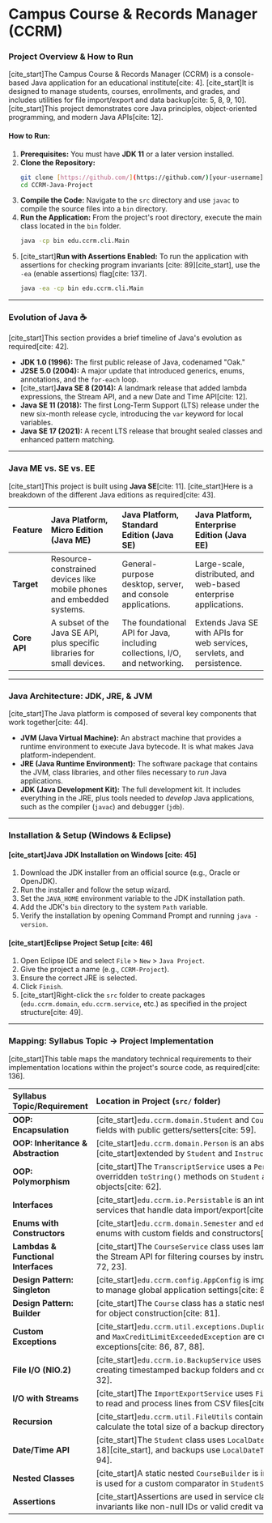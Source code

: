 # Campus Course & Records Manager (CCRM)

### Project Overview & How to Run

[cite_start]The Campus Course & Records Manager (CCRM) is a console-based Java application for an educational institute[cite: 4]. [cite_start]It is designed to manage students, courses, enrollments, and grades, and includes utilities for file import/export and data backup[cite: 5, 8, 9, 10]. [cite_start]This project demonstrates core Java principles, object-oriented programming, and modern Java APIs[cite: 12].

#### How to Run:
1.  **Prerequisites:** You must have **JDK 11** or a later version installed.
2.  **Clone the Repository:**
    ```bash
    git clone [https://github.com/](https://github.com/)[your-username]/CCRM-Java-Project.git
    cd CCRM-Java-Project
    ```
3.  **Compile the Code:** Navigate to the `src` directory and use `javac` to compile the source files into a `bin` directory.
4.  **Run the Application:** From the project's root directory, execute the main class located in the `bin` folder.
    ```bash
    java -cp bin edu.ccrm.cli.Main
    ```
5.  [cite_start]**Run with Assertions Enabled:** To run the application with assertions for checking program invariants [cite: 89][cite_start], use the `-ea` (enable assertions) flag[cite: 137].
    ```bash
    java -ea -cp bin edu.ccrm.cli.Main
    ```
---

### Evolution of Java ☕

[cite_start]This section provides a brief timeline of Java's evolution as required[cite: 42].

* **JDK 1.0 (1996):** The first public release of Java, codenamed "Oak."
* **J2SE 5.0 (2004):** A major update that introduced generics, enums, annotations, and the `for-each` loop.
* [cite_start]**Java SE 8 (2014):** A landmark release that added lambda expressions, the Stream API, and a new Date and Time API[cite: 12].
* **Java SE 11 (2018):** The first Long-Term Support (LTS) release under the new six-month release cycle, introducing the `var` keyword for local variables.
* **Java SE 17 (2021):** A recent LTS release that brought sealed classes and enhanced pattern matching.

---

### Java ME vs. SE vs. EE

[cite_start]This project is built using **Java SE**[cite: 11]. [cite_start]Here is a breakdown of the different Java editions as required[cite: 43].

| Feature | Java Platform, Micro Edition (Java ME) | Java Platform, Standard Edition (Java SE) | Java Platform, Enterprise Edition (Java EE) |
| :--- | :--- | :--- | :--- |
| **Target** | Resource-constrained devices like mobile phones and embedded systems. | General-purpose desktop, server, and console applications. | Large-scale, distributed, and web-based enterprise applications. |
| **Core API** | A subset of the Java SE API, plus specific libraries for small devices. | The foundational API for Java, including collections, I/O, and networking. | Extends Java SE with APIs for web services, servlets, and persistence. |

---

### Java Architecture: JDK, JRE, & JVM

[cite_start]The Java platform is composed of several key components that work together[cite: 44].



* **JVM (Java Virtual Machine):** An abstract machine that provides a runtime environment to execute Java bytecode. It is what makes Java platform-independent.
* **JRE (Java Runtime Environment):** The software package that contains the JVM, class libraries, and other files necessary to *run* Java applications.
* **JDK (Java Development Kit):** The full development kit. It includes everything in the JRE, plus tools needed to *develop* Java applications, such as the compiler (`javac`) and debugger (`jdb`).

---

### Installation & Setup (Windows & Eclipse)

#### [cite_start]Java JDK Installation on Windows [cite: 45]
1.  Download the JDK installer from an official source (e.g., Oracle or OpenJDK).
2.  Run the installer and follow the setup wizard.
3.  Set the `JAVA_HOME` environment variable to the JDK installation path.
4.  Add the JDK's `bin` directory to the system `Path` variable.
5.  Verify the installation by opening Command Prompt and running `java -version`.
    

#### [cite_start]Eclipse Project Setup [cite: 46]
1.  Open Eclipse IDE and select `File` > `New` > `Java Project`.
2.  Give the project a name (e.g., `CCRM-Project`).
3.  Ensure the correct JRE is selected.
4.  Click `Finish`.
5.  [cite_start]Right-click the `src` folder to create packages (`edu.ccrm.domain`, `edu.ccrm.service`, etc.) as specified in the project structure[cite: 49].
    

---

### Mapping: Syllabus Topic → Project Implementation

[cite_start]This table maps the mandatory technical requirements to their implementation locations within the project's source code, as required[cite: 136].

| Syllabus Topic/Requirement | Location in Project (`src/` folder) |
| :--- | :--- |
| **OOP: Encapsulation** | [cite_start]`edu.ccrm.domain.Student` and `Course` classes use private fields with public getters/setters[cite: 59]. |
| **OOP: Inheritance & Abstraction** | [cite_start]`edu.ccrm.domain.Person` is an abstract class [cite: 61] [cite_start]extended by `Student` and `Instructor`[cite: 60]. |
| **OOP: Polymorphism** | [cite_start]The `TranscriptService` uses a `Person` reference to invoke overridden `toString()` methods on `Student` and `Instructor` objects[cite: 62]. |
| **Interfaces** | [cite_start]`edu.ccrm.io.Persistable` is an interface implemented by services that handle data import/export[cite: 69]. |
| **Enums with Constructors** | [cite_start]`edu.ccrm.domain.Semester` and `edu.ccrm.domain.Grade` are enums with custom fields and constructors[cite: 74, 27]. |
| **Lambdas & Functional Interfaces** | [cite_start]The `CourseService` class uses lambda expressions with the Stream API for filtering courses by instructor or department[cite: 72, 23]. |
| **Design Pattern: Singleton** | [cite_start]`edu.ccrm.config.AppConfig` is implemented as a Singleton to manage global application settings[cite: 80]. |
| **Design Pattern: Builder** | [cite_start]The `Course` class has a static nested `CourseBuilder` class for object construction[cite: 81]. |
| **Custom Exceptions** | [cite_start]`edu.ccrm.util.exceptions.DuplicateEnrollmentException` and `MaxCreditLimitExceededException` are custom checked exceptions[cite: 86, 87, 88]. |
| **File I/O (NIO.2)** | [cite_start]`edu.ccrm.io.BackupService` uses `Path` and `Files` for creating timestamped backup folders and copying files[cite: 91, 32]. |
| **I/O with Streams** | [cite_start]The `ImportExportService` uses `Files.lines()` (a Stream) to read and process lines from CSV files[cite: 92]. |
| **Recursion** | [cite_start]`edu.ccrm.util.FileUtils` contains a recursive method to calculate the total size of a backup directory[cite: 33]. |
| **Date/Time API** | [cite_start]The `Student` class uses `LocalDate` for date fields [cite: 18][cite_start], and backups use `LocalDateTime` for timestamps[cite: 94]. |
| **Nested Classes** | [cite_start]A static nested `CourseBuilder` is in `Course`; an inner class is used for a custom comparator in `StudentService`[cite: 67]. |
| **Assertions** | [cite_start]Assertions are used in service classes to check for invariants like non-null IDs or valid credit values[cite: 89]. |